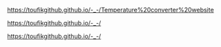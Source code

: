 https://toufikgithub.github.io/-_-/Temperature%20converter%20website


https://toufikgithub.github.io/-_-/


https://toufikgithub.github.io/-_-/
